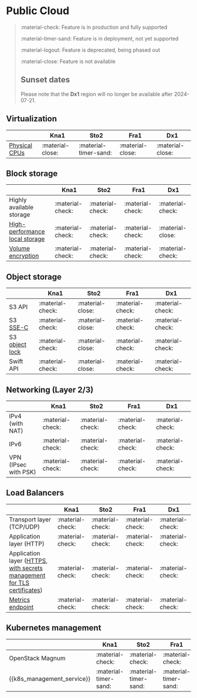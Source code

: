 # Public Cloud

> :material-check: Feature is in production and fully supported
>
> :material-timer-sand: Feature is in deployment, not yet supported
>
> :material-logout: Feature is deprecated, being phased out
>
> :material-close: Feature is not available
> ## Sunset dates
>
> Please note that the **Dx1** region will no longer be available after 2024-07-21.

## Virtualization
|                                                              | Kna1                  | Sto2                  | Fra1             | Dx1              |
| -------------                                                | ----------------      | --------------------- | ---------------- | ---------------- |
| [Physical CPUs](../flavors/index.md#compute-tiers)           | :material-close:      | :material-timer-sand: | :material-close: | :material-close: |


## Block storage
|                                                                        | Kna1             | Sto2             | Fra1             | Dx1              |
| ------------------------------                                         | ---------------- | ---------------- | ---------------- | ---------------- |
| Highly available storage                                               | :material-check: | :material-check: | :material-check: | :material-check: |
| [High-performance local storage](../flavors/index.md#compute-tiers)    | :material-check: | :material-check: | :material-check: | :material-close: |
| [Volume encryption](../../howto/openstack/cinder/encrypted-volumes.md) | :material-check: | :material-check: | :material-check: | :material-check: |


## Object storage
|                                                                | Kna1             | Sto2             | Fra1             | Dx1              |
| ------------------------------                                 | ---------------- | ---------------- | ---------------- | ---------------- |
| S3 API                                                         | :material-check: | :material-close: | :material-check: | :material-check: |
| S3 [SSE-C](../../howto/object-storage/s3/sse-c.md)             | :material-check: | :material-close: | :material-check: | :material-check: |
| S3 [object lock](../../howto/object-storage/s3/object-lock.md) | :material-check: | :material-close: | :material-check: | :material-check: |
| Swift API                                                      | :material-check: | :material-close: | :material-check: | :material-check: |


## Networking (Layer 2/3)
|                      | Kna1             | Sto2             | Fra1             | Dx1              |
| -------------------- | ---------------- | ---------------- | ---------------- | ---------------- |
| IPv4 (with NAT)      | :material-check: | :material-check: | :material-check: | :material-check: |
| IPv6                 | :material-check: | :material-check: | :material-check: | :material-check: |
| VPN (IPsec with PSK) | :material-check: | :material-check: | :material-check: | :material-check: |


## Load Balancers
|                                                                                                                    | Kna1             | Sto2             | Fra1             | Dx1              |
| --------------------------------------------------------------------                                               | ---------------- | ---------------- | ---------------- | ---------------- |
| Transport layer (TCP/UDP)                                                                                          | :material-check: | :material-check: | :material-check: | :material-check: |
| Application layer (HTTP)                                                                                           | :material-check: | :material-check: | :material-check: | :material-check: |
| Application layer ([HTTPS, with secrets management for TLS certificates](../../howto/openstack/octavia/tls-lb.md)) | :material-check: | :material-check: | :material-check: | :material-check: |
| [Metrics endpoint](../../howto/openstack/octavia/metrics.md)                                                       | :material-check: | :material-check: | :material-check: | :material-check: |


## Kubernetes management
|                            | Kna1                  | Sto2                  | Fra1                  | Dx1              |
| -----------------          | ----------------      | ----------------      | ----------------      | ---------------- |
| OpenStack Magnum           | :material-check:      | :material-check:      | :material-check:      | :material-check: |
| {{k8s_management_service}} | :material-timer-sand: | :material-timer-sand: | :material-timer-sand: | :material-close: |
